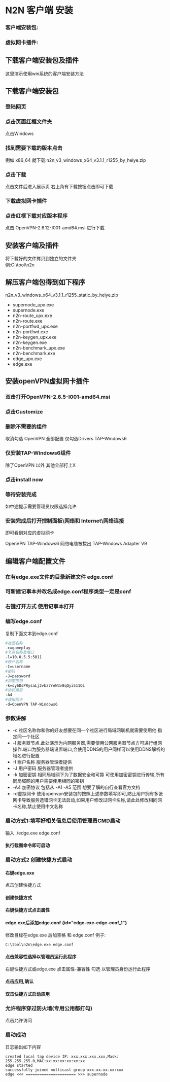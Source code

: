 # N2N 客户端 安装

### 客户端安装包:

[](https://github.com/lucktu/n2n)

### 虚拟网卡插件:

[](https://openvpn.net/community-downloads/)

## 下载客户端安装包及插件

这里演示使用win系统的客户端安装方法

## 下载客户端安装包

### 登陆网页

[](https://github.com/lucktu/n2n)

### 点击页面红框文件夹

点击Windows

### 找到需要下载的版本点击

例如 x86_64 就下载:n2n_v3_windows_x64_v3.1.1_r1255_by_heiye.zip

### 点击下载

点击文件后进入展示页 右上角有下载按钮点击即可下载

### 下载虚拟网卡插件

[](https://openvpn.net/community-downloads/)

### 点击红框下载对应版本程序

点击 OpenVPN-2.6.12-I001-amd64.msi 进行下载

## 安装客户端及插件

将下载好的文件拷贝到独立的文件夹  
例:C:\\tool\\n2n

## 解压客户端包得到如下程序

n2n_v3_windows_x64_v3.1.1_r1255_static_by_heiye.zip

- supernode_upx.exe
- supernode.exe
- n2n-route_upx.exe
- n2n-route.exe
- n2n-portfwd_upx.exe
- n2n-portfwd.exe
- n2n-keygen_upx.exe
- n2n-keygen.exe
- n2n-benchmark_upx.exe
- n2n-benchmark.exe
- edge_upx.exe
- edge.exe

## 安装openVPN虚拟网卡插件

### 双击打开OpenVPN-2.6.5-I001-amd64.msi

### 点击Customize

### 删除不需要的组件

取消勾选 OpenVPN 全部配置
仅勾选Drivers TAP-Windows6

### 仅安装TAP-Windows6组件

除了OpenVPN 以外 其他全部打上X

### 点击install now

### 等待安装完成

如中途提示需要管理员权限选择允许

### 安装完成后打开控制面板\\网络和 Internet\\网络连接

即可看到对应的虚拟网卡

OpenVPN TAP-Windows6
网络电缆被拔出
TAP-Windows Adapter V9

## 编辑客户端配置文件

### 在有edge.exe文件的目录新建文件 edge.conf

### 可新建记事本并改名成edge.conf程序类型一定是conf

### 右键打开方式 使用记事本打开

### 编写edge.conf

复制下面文本到edge.conf

```Bash
#社区名称
-c=gameplay
#节点名称及端口
-l=10.0.5.5:5011
#账户名称
-I=username
#密码
-J=password
#加密密钥
-k=oy6DsPRysaLj2vbz7reW3v8qQyi511Qi
#协议类型
-A4
#虚拟网卡
-d=OpenVPN TAP-Windows6

```

### 参数讲解

- -c 社区名称你和你的好友想要在同一个社区进行局域网联机就需要使用他 指定同一个社区
- -l 服务器节点.此处演示为内网服务器,需要使用公网服务器节点方可进行组网操作.端口为服务器端设置端口,会使用DDNS的用户同样可以使用DDNS解析的域名进行配置
- -I 账户名称 服务器管理者提供
- -J 用户密码 服务器管理者提供
- -k 加密密钥 相同局域网下为了数据安全和可靠 可使用加密密钥进行传输,所有同局域网的用户需要使用相同的密钥
- -A4 加密协议 包括从 -A1 -A5 范围 想要了解的自行查看官方文档
- -d虚拟网卡 使用openvpn安装包的按照上述参数填写即可,防止用户拥有多张网卡导致服务选错网卡无法启动,如果用户修改过网卡名称,请此处修改相同网卡名称,禁止使用中文名称

### 启动方式1:填写好相关信息后使用管理员CMD启动

输入 .\edge.exe edge.conf

#### 执行截图命令即可启动

### 启动方式2 创建快捷方式启动

#### 右键edge.exe

点击创建快捷方式

#### 创建快捷方式

#### 右键快捷方式点击属性

#### edge.exe后添加edge.conf {id="edge-exe-edge-conf_1"}

修改目标在edge.exe 后加空格 和 edge.conf
例子:

```Bash
C:\tool\n2n\edge.exe edge.conf
```

#### 点击兼容性选择以管理员运行此程序
右键快捷方式或edge.exe 点击属性-兼容性
勾选 以管理员身份运行此程序

#### 点击应用,确认

#### 双击快捷方式启动应用

### 允许程序穿过防火墙(专用公用都打勾)

点击允许访问

### 启动成功
日志输出如下内容  
```
created local tap device IP: xxx.xxx.xxx.xxx,Mask: 255.255.255.0,MAC:xx:xx:xx:xx:xx:xx  
edge started   
successfully joined multicast group xxx.xx.xx.xx:xxx  
edge <<< ====================== >>> supernode  
```
